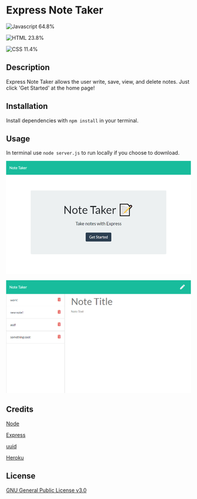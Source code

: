 # Express Note Taker

![Javascript 64.8%](https://img.shields.io/badge/Javascript-64.8%25-yellow)

![HTML 23.8%](https://img.shields.io/badge/HTML-23.8%25-red)

![CSS 11.4%](https://img.shields.io/badge/CSS-11.4%25-purple)

## Description

Express Note Taker allows the user write, save, view, and delete notes. Just click 'Get Started' at the home page!

## Installation

Install dependencies with `npm install` in your terminal.

## Usage

In terminal use `node server.js` to run locally if you choose to download.

![Note-Taker-Demo-1](/images/nt-demo1.png)

![Note-Taker-Demo-2](/images/nt-demo2.png)


## Credits

[Node](https://nodejs.org/en/)

[Express](https://expressjs.com/)

[uuid](https://www.npmjs.com/package/uuid)

[Heroku](https://dashboard.heroku.com/apps)

## License

[GNU General Public License v3.0](https://choosealicense.com/licenses/gpl-3.0/)